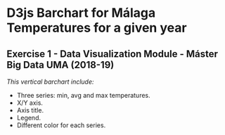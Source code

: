 # D3js Barchart for Málaga Temperatures for a given year
## Exercise 1 - Data Visualization Module - Máster Big Data UMA (2018-19)

*This vertical barchart include:*
* Three series: min, avg and max temperatures.
* X/Y axis.
* Axis title.
* Legend.
* Different color for each series.